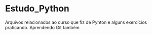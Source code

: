 # Estudo_Python
Arquivos relacionados ao curso que fiz de Pyhton e alguns exercícios praticando.
Aprendendo Git também